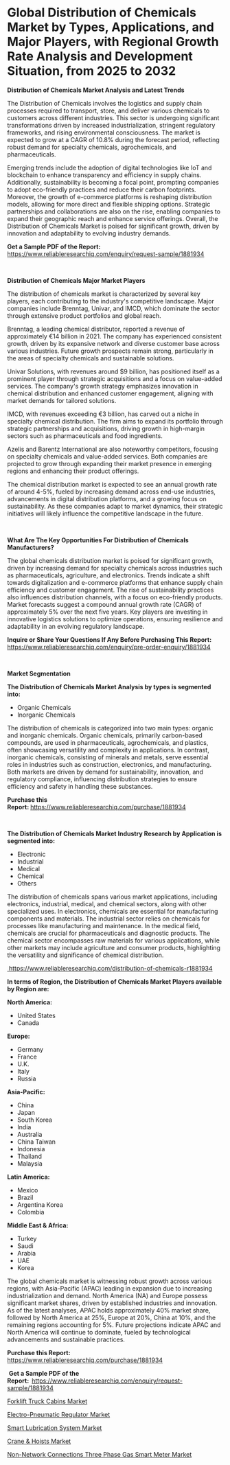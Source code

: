 <p><h1>Global Distribution of Chemicals Market by Types, Applications, and Major Players, with Regional Growth Rate Analysis and Development Situation, from 2025 to 2032</h1></p><p><strong>Distribution of Chemicals Market Analysis and Latest Trends</strong></p>
<p><p>The Distribution of Chemicals involves the logistics and supply chain processes required to transport, store, and deliver various chemicals to customers across different industries. This sector is undergoing significant transformations driven by increased industrialization, stringent regulatory frameworks, and rising environmental consciousness. The market is expected to grow at a CAGR of 10.8% during the forecast period, reflecting robust demand for specialty chemicals, agrochemicals, and pharmaceuticals.</p><p>Emerging trends include the adoption of digital technologies like IoT and blockchain to enhance transparency and efficiency in supply chains. Additionally, sustainability is becoming a focal point, prompting companies to adopt eco-friendly practices and reduce their carbon footprints. Moreover, the growth of e-commerce platforms is reshaping distribution models, allowing for more direct and flexible shipping options. Strategic partnerships and collaborations are also on the rise, enabling companies to expand their geographic reach and enhance service offerings. Overall, the Distribution of Chemicals Market is poised for significant growth, driven by innovation and adaptability to evolving industry demands.</p></p>
<p><strong>Get a Sample PDF of the Report:&nbsp;</strong> <a href="https://www.reliableresearchiq.com/enquiry/request-sample/1881934?utm_campaign=3570&utm_medium=2&utm_source=Github&utm_content=ia&utm_term=02042025&utm_id=distribution-of-chemicals">https://www.reliableresearchiq.com/enquiry/request-sample/1881934</a></p>
<p>&nbsp;</p>
<p><strong>Distribution of Chemicals Major Market Players</strong></p>
<p><p>The distribution of chemicals market is characterized by several key players, each contributing to the industry's competitive landscape. Major companies include Brenntag, Univar, and IMCD, which dominate the sector through extensive product portfolios and global reach.</p><p>Brenntag, a leading chemical distributor, reported a revenue of approximately €14 billion in 2021. The company has experienced consistent growth, driven by its expansive network and diverse customer base across various industries. Future growth prospects remain strong, particularly in the areas of specialty chemicals and sustainable solutions.</p><p>Univar Solutions, with revenues around $9 billion, has positioned itself as a prominent player through strategic acquisitions and a focus on value-added services. The company's growth strategy emphasizes innovation in chemical distribution and enhanced customer engagement, aligning with market demands for tailored solutions. </p><p>IMCD, with revenues exceeding €3 billion, has carved out a niche in specialty chemical distribution. The firm aims to expand its portfolio through strategic partnerships and acquisitions, driving growth in high-margin sectors such as pharmaceuticals and food ingredients.</p><p>Azelis and Barentz International are also noteworthy competitors, focusing on specialty chemicals and value-added services. Both companies are projected to grow through expanding their market presence in emerging regions and enhancing their product offerings.</p><p>The chemical distribution market is expected to see an annual growth rate of around 4-5%, fueled by increasing demand across end-use industries, advancements in digital distribution platforms, and a growing focus on sustainability. As these companies adapt to market dynamics, their strategic initiatives will likely influence the competitive landscape in the future.</p></p>
<p>&nbsp;</p>
<p><strong>What Are The Key Opportunities For Distribution of Chemicals Manufacturers?</strong></p>
<p><p>The global chemicals distribution market is poised for significant growth, driven by increasing demand for specialty chemicals across industries such as pharmaceuticals, agriculture, and electronics. Trends indicate a shift towards digitalization and e-commerce platforms that enhance supply chain efficiency and customer engagement. The rise of sustainability practices also influences distribution channels, with a focus on eco-friendly products. Market forecasts suggest a compound annual growth rate (CAGR) of approximately 5% over the next five years. Key players are investing in innovative logistics solutions to optimize operations, ensuring resilience and adaptability in an evolving regulatory landscape.</p></p>
<p><strong>Inquire or Share Your Questions If Any Before Purchasing This Report:</strong> <a href="https://www.reliableresearchiq.com/enquiry/pre-order-enquiry/1881934?utm_campaign=3570&utm_medium=2&utm_source=Github&utm_content=ia&utm_term=02042025&utm_id=distribution-of-chemicals">https://www.reliableresearchiq.com/enquiry/pre-order-enquiry/1881934</a></p>
<p>&nbsp;</p>
<p><strong>Market Segmentation</strong></p>
<p><strong>The Distribution of Chemicals Market Analysis by types is segmented into:</strong></p>
<p><ul><li>Organic Chemicals</li><li>Inorganic Chemicals</li></ul></p>
<p><p>The distribution of chemicals is categorized into two main types: organic and inorganic chemicals. Organic chemicals, primarily carbon-based compounds, are used in pharmaceuticals, agrochemicals, and plastics, often showcasing versatility and complexity in applications. In contrast, inorganic chemicals, consisting of minerals and metals, serve essential roles in industries such as construction, electronics, and manufacturing. Both markets are driven by demand for sustainability, innovation, and regulatory compliance, influencing distribution strategies to ensure efficiency and safety in handling these substances.</p></p>
<p><strong>Purchase this Report:&nbsp;</strong><a href="https://www.reliableresearchiq.com/purchase/1881934?utm_campaign=3570&utm_medium=2&utm_source=Github&utm_content=ia&utm_term=02042025&utm_id=distribution-of-chemicals">https://www.reliableresearchiq.com/purchase/1881934</a></p>
<p>&nbsp;</p>
<p><strong>The Distribution of Chemicals Market Industry Research by Application is segmented into:</strong></p>
<p><ul><li>Electronic</li><li>Industrial</li><li>Medical</li><li>Chemical</li><li>Others</li></ul></p>
<p><p>The distribution of chemicals spans various market applications, including electronics, industrial, medical, and chemical sectors, along with other specialized uses. In electronics, chemicals are essential for manufacturing components and materials. The industrial sector relies on chemicals for processes like manufacturing and maintenance. In the medical field, chemicals are crucial for pharmaceuticals and diagnostic products. The chemical sector encompasses raw materials for various applications, while other markets may include agriculture and consumer products, highlighting the versatility and significance of chemical distribution.</p></p>
<p><a href="https://www.reliableresearchiq.com/distribution-of-chemicals-r1881934?utm_campaign=3570&utm_medium=2&utm_source=Github&utm_content=ia&utm_term=02042025&utm_id=distribution-of-chemicals">&nbsp;https://www.reliableresearchiq.com/distribution-of-chemicals-r1881934</a></p>
<p><strong>In terms of Region, the Distribution of Chemicals Market Players available by Region are:</strong></p>
<p>
    <p> <strong> North America: </strong>
        <ul>
            <li>United States</li>
            <li>Canada</li>
        </ul>
        </p> 
    <p> <strong> Europe: </strong>
        <ul>
            <li>Germany</li>
            <li>France</li>
            <li>U.K.</li>
            <li>Italy</li>
            <li>Russia</li>
        </ul>
        </p> 
    <p> <strong> Asia-Pacific: </strong>
        <ul>
            <li>China</li>
            <li>Japan</li>
            <li>South Korea</li>
            <li>India</li>
            <li>Australia</li>
            <li>China Taiwan</li>
            <li>Indonesia</li>
            <li>Thailand</li>
            <li>Malaysia</li>
        </ul>
        </p> 
    <p> <strong> Latin America: </strong>
        <ul>
            <li>Mexico</li>
            <li>Brazil</li>
            <li>Argentina Korea</li>
            <li>Colombia</li>
        </ul>
        </p> 
    <p> <strong> Middle East & Africa: </strong>
        <ul>
            <li>Turkey</li>
            <li>Saudi</li>
            <li>Arabia</li>
            <li>UAE</li>
            <li>Korea</li>
        </ul>
    </p>
    </p>
<p><p>The global chemicals market is witnessing robust growth across various regions, with Asia-Pacific (APAC) leading in expansion due to increasing industrialization and demand. North America (NA) and Europe possess significant market shares, driven by established industries and innovation. As of the latest analyses, APAC holds approximately 40% market share, followed by North America at 25%, Europe at 20%, China at 10%, and the remaining regions accounting for 5%. Future projections indicate APAC and North America will continue to dominate, fueled by technological advancements and sustainable practices.</p></p>
<p><strong>Purchase this Report: </strong><a href="https://www.reliableresearchiq.com/purchase/1881934?utm_campaign=3570&utm_medium=2&utm_source=Github&utm_content=ia&utm_term=02042025&utm_id=distribution-of-chemicals">https://www.reliableresearchiq.com/purchase/1881934</a></p>
<p>&nbsp;<strong>Get a Sample PDF of the Report:&nbsp;&nbsp;</strong><a href="https://www.reliableresearchiq.com/enquiry/request-sample/1881934?utm_campaign=3570&utm_medium=2&utm_source=Github&utm_content=ia&utm_term=02042025&utm_id=distribution-of-chemicals">https://www.reliableresearchiq.com/enquiry/request-sample/1881934</a></p>
<p><strong></strong></p>
<p><p><a href="https://www.linkedin.com/pulse/forklift-truck-cabins-market-outlook-report-insights-growth-opportunities-fbtuf?utm_campaign=3570&utm_medium=2&utm_source=Github&utm_content=ia&utm_term=02042025&utm_id=distribution-of-chemicals">Forklift Truck Cabins Market</a></p><p><a href="https://www.linkedin.com/pulse/electro-pneumatic-regulator-market-share-analysis-growth-trends-t8lef?utm_campaign=3570&utm_medium=2&utm_source=Github&utm_content=ia&utm_term=02042025&utm_id=distribution-of-chemicals">Electro-Pneumatic Regulator Market</a></p><p><a href="https://www.linkedin.com/pulse/whats-next-smart-lubrication-system-market-look-136-cagr-growth-zvarf?utm_campaign=3570&utm_medium=2&utm_source=Github&utm_content=ia&utm_term=02042025&utm_id=distribution-of-chemicals">Smart Lubrication System Market</a></p><p><a href="https://www.linkedin.com/pulse/crane-hoists-market-outlook-2025-2032-company-profiles-geographic-ymsef?utm_campaign=3570&utm_medium=2&utm_source=Github&utm_content=ia&utm_term=02042025&utm_id=distribution-of-chemicals">Crane & Hoists Market</a></p><p><a href="https://www.linkedin.com/pulse/non-network-connections-three-phase-gas-smart-meter-market-expansion-e1wtf?utm_campaign=3570&utm_medium=2&utm_source=Github&utm_content=ia&utm_term=02042025&utm_id=distribution-of-chemicals">Non-Network Connections Three Phase Gas Smart Meter Market</a></p></p>